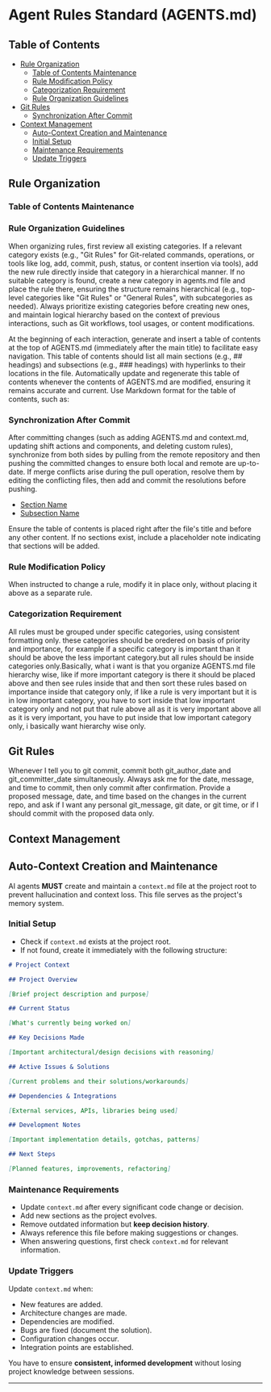 # Agent Rules Standard (AGENTS.md)

## Table of Contents

- [Rule Organization](#rule-organization)
  - [Table of Contents Maintenance](#table-of-contents-maintenance)
  - [Rule Modification Policy](#rule-modification-policy)
  - [Categorization Requirement](#categorization-requirement)
  - [Rule Organization Guidelines](#rule-organization-guidelines)
- [Git Rules](#git-rules)
  - [Synchronization After Commit](#synchronization-after-commit)
- [Context Management](#context-management)
  - [Auto-Context Creation and Maintenance](#auto-context-creation-and-maintenance)
  - [Initial Setup](#initial-setup)
  - [Maintenance Requirements](#maintenance-requirements)
  - [Update Triggers](#update-triggers)

## Rule Organization

### Table of Contents Maintenance
### Rule Organization Guidelines

When organizing rules, first review all existing categories. If a relevant category exists (e.g., "Git Rules" for Git-related commands, operations, or tools like log, add, commit, push, status, or content insertion via tools), add the new rule directly inside that category in a hierarchical manner. If no suitable category is found, create a new category in agents.md file and place the rule there, ensuring the structure remains hierarchical (e.g., top-level categories like "Git Rules" or "General Rules", with subcategories as needed). Always prioritize existing categories before creating new ones, and maintain logical hierarchy based on the context of previous interactions, such as Git workflows, tool usages, or content modifications.

At the beginning of each interaction, generate and insert a table of contents at the top of AGENTS.md (immediately after the main title) to facilitate easy navigation. This table of contents should list all main sections (e.g., ## headings) and subsections (e.g., ### headings) with hyperlinks to their locations in the file. Automatically update and regenerate this table of contents whenever the contents of AGENTS.md are modified, ensuring it remains accurate and current. Use Markdown format for the table of contents, such as:

### Synchronization After Commit

After committing changes (such as adding AGENTS.md and context.md, updating shift actions and components, and deleting custom rules), synchronize from both sides by pulling from the remote repository and then pushing the committed changes to ensure both local and remote are up-to-date. If merge conflicts arise during the pull operation, resolve them by editing the conflicting files, then add and commit the resolutions before pushing.
- [Section Name](#section-name)
- [Subsection Name](#subsection-name)

Ensure the table of contents is placed right after the file's title and before any other content. If no sections exist, include a placeholder note indicating that sections will be added.

### Rule Modification Policy

When instructed to change a rule, modify it in place only, without placing it above as a separate rule.

### Categorization Requirement

All rules must be grouped under specific categories, using consistent formatting only. these categories should be oredered on basis of priority and importance, for example if a specific category is important than it should be above the less important category.but all rules should be inside categories only.Basically, what i want is that you organize AGENTS.md file hierarchy wise, like if more important category is there it should be placed above and then see rules inside that and then sort these rules based on importance inside that category only, if like a rule is very important but it is in low important category, you have to sort inside that low important category only and not put that rule above all as it is very important above all as it is very important, you have to put inside that low important category only, i basically want hierarchy wise only.

## Git Rules

Whenever I tell you to git commit, commit both git_author_date and git_committer_date simultaneously. Always ask me for the date, message, and time to commit, then only commit after confirmation. Provide a proposed message, date, and time based on the changes in the current repo, and ask if I want any personal git_message, git date, or git time, or if I should commit with the proposed data only.

## Context Management

## Auto-Context Creation and Maintenance

AI agents **MUST** create and maintain a `context.md` file at the project root to prevent hallucination and context loss. This file serves as the project's memory system.

### Initial Setup

- Check if `context.md` exists at the project root.
- If not found, create it immediately with the following structure:

```markdown
# Project Context

## Project Overview

[Brief project description and purpose]

## Current Status

[What's currently being worked on]

## Key Decisions Made

[Important architectural/design decisions with reasoning]

## Active Issues & Solutions

[Current problems and their solutions/workarounds]

## Dependencies & Integrations

[External services, APIs, libraries being used]

## Development Notes

[Important implementation details, gotchas, patterns]

## Next Steps

[Planned features, improvements, refactoring]
```

### Maintenance Requirements

- Update `context.md` after every significant code change or decision.
- Add new sections as the project evolves.
- Remove outdated information but **keep decision history**.
- Always reference this file before making suggestions or changes.
- When answering questions, first check `context.md` for relevant information.

### Update Triggers

Update `context.md` when:

- New features are added.
- Architecture changes are made.
- Dependencies are modified.
- Bugs are fixed (document the solution).
- Configuration changes occur.
- Integration points are established.

You have to ensure **consistent, informed development** without losing project knowledge between sessions.

---
